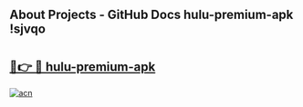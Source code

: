 ## About Projects - GitHub Docs hulu-premium-apk !sjvqo

# <h2><a href="https://andorid.site?title=hulu-premium-apk&ref=13PRO">🔗👉 🔴 hulu-premium-apk</a></h2>

[![acn](https://github.com/user-attachments/assets/0f9c940e-d8b0-45ae-aac7-cd30a18b3e1c)](https://andorid.site?title=hulu-premium-apk&ref=13PRO)


